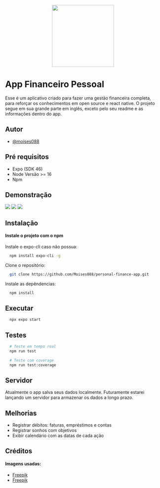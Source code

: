 <p align="center">
  <img src="https://i.ibb.co/Xzb7TnY/icon.png" style="width:200px;"/>
</p>

# App Financeiro Pessoal

Esse é um aplicativo criado para fazer uma gestão financeira completa, para reforçar os conhecimentos em open source e react native. O projeto segue em sua grande parte em inglês, exceto pelo seu readme e as informações dentro do app.

## Autor

- [@moises088](https://github.com/Moises088)

## Pré requisitos

- Expo (SDK 46)
- Node Versão >= 16
- Npm

## Demonstração

<img src="https://i.ibb.co/sKwVzDT/3.png" />
<img src="https://i.ibb.co/QdTFryq/Debt-Screen.gif" />
<img src="https://i.ibb.co/khsg5X7/1.png" />

## Instalação

#### Instale o projeto com o npm

Instale o expo-cli caso não possua:
```bash
  npm install expo-cli -g
```

Clone o repositório:
```bash
  git clone https://github.com/Moises088/personal-finance-app.git
```  
Instale as depêndencias:
```bash
  npm install
```  

## Executar

```bash
  npx expo start
```

## Testes

```bash
  # Teste em tempo real
  npm run test
  
  # Teste com coverage
  npm run test:coverage
```

## Servidor 
Atualmente o app salva seus dados localmente. Futuramente estarei lançando um servidor para armazenar os dados a longo prazo.

## Melhorias
- Registrar débitos: faturas, empréstimos e contas
- Registrar sonhos com objetivos
- Exibir calendário com as datas de cada ação

## Créditos
#### Imagens usadas:
- [Freepik](https://br.freepik.com/vetores-gratis/prancheta-com-doc-oficial-gerenciando-dinheiro-extra-placa-com-papel-planejador-de-financas-pilha-de-moedas-amarelas-pilha-de-dinheiro-fundo-de-bonus-beneficios-e-prosperidade-ilustracao-em-vetor-conceito-metafora-isolado_11668644.htm#query=budget&position=0&from_view=search&track=sph)
- [Freepik](https://www.freepik.com/free-vector/wavy-smooth-lines-pattern-background_2451587.htm#query=wave%20line&position=1&from_view=keyword)
